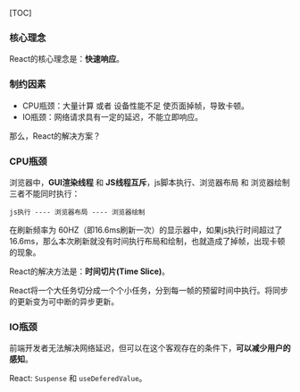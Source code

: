 
[TOC]

### 核心理念

React的核心理念是：**快速响应**。

###  制约因素

* CPU瓶颈：大量计算 或者 设备性能不足 使页面掉帧，导致卡顿。
* IO瓶颈：网络请求具有一定的延迟，不能立即响应。

那么，React的解决方案？

### CPU瓶颈

浏览器中，**GUI渲染线程** 和 **JS线程互斥**，js脚本执行、浏览器布局 和 浏览器绘制三者不能同时执行：

```
js执行 ---- 浏览器布局 ---- 浏览器绘制
```

在刷新频率为 60HZ（即16.6ms刷新一次）的显示器中，如果js执行时间超过了 16.6ms，那么本次刷新就没有时间执行布局和绘制，也就造成了掉帧，出现卡顿的现象。

React的解决方法是：**时间切片(Time Slice)**。

React将一个大任务切分成一个个小任务，分到每一帧的预留时间中执行。将同步的更新变为可中断的异步更新。

### IO瓶颈

前端开发者无法解决网络延迟，但可以在这个客观存在的条件下，**可以减少用户的感知**。

React: `Suspense` 和 `useDeferedValue`。



